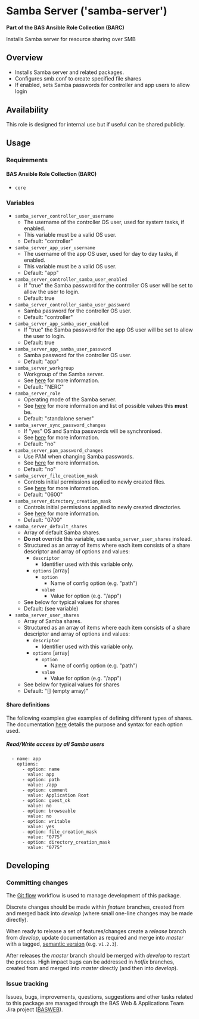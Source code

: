 # Samba Server ('samba-server')

**Part of the BAS Ansible Role Collection (BARC)**

Installs Samba server for resource sharing over SMB

## Overview

* Installs Samba server and related packages.
* Configures smb.conf to create specified file shares
* If enabled, sets Samba passwords for controller and app users to allow login

## Availability

This role is designed for internal use but if useful can be shared publicly.

## Usage

### Requirements

#### BAS Ansible Role Collection (BARC)

* `core`

### Variables

* `samba_server_controller_user_username`
    * The username of the controller OS user, used for system tasks, if enabled.
    * This variable must be a valid OS user.
	* Default: "controller"
* `samba_server_app_user_username`
    * The username of the app OS user, used for day to day tasks, if enabled.
    * This variable must be a valid OS user.
	* Default: "app"
* `samba_server_controller_samba_user_enabled`
    * If "true" the Samba password for the controller OS user will be set to allow the user to login.
	* Default: true
* `samba_server_controller_samba_user_password`
	* Samba password for the controller OS user.
	* Default: "controller"
* `samba_server_app_samba_user_enabled`
    * If "true" the Samba password for the app OS user will be set to allow the user to login.
	* Default: true
* `samba_server_app_samba_user_password`
	* Samba password for the controller OS user.
	* Default: "app"
* `samba_server_workgroup`
	* Workgroup of the Samba server.
	* See [here](https://www.samba.org/samba/docs/man/manpages-3/smb.conf.5.html#WORKGROUP) for more information.
	* Default: "NERC"
* `samba_server_role`
	* Operating mode of the Samba server.
	* See [here](https://www.samba.org/samba/docs/man/manpages-3/smb.conf.5.html#SERVERROLE) for more information and list of possible values this **must** be.
	* Default: "standalone server"
* `samba_server_sync_password_changes`
	* If "yes" OS and Samba passwords will be synchronised.
	* See [here](https://www.samba.org/samba/docs/man/manpages-3/smb.conf.5.html#UNIXPASSWORDSYNC) for more information.
	* Default: "no"
* `samba_server_pam_password_changes`
	* Use PAM when changing Samba passwords.
	* See [here](https://www.samba.org/samba/docs/man/manpages-3/smb.conf.5.html#UNIXPASSWORDSYNC) for more information.
	* Default: "no"
* `samba_server_file_creation_mask`
	* Controls initial permissions applied to newly created files.
	* See [here](https://www.samba.org/samba/docs/man/manpages-3/smb.conf.5.html#CREATEMASK) for more information.
	* Default: "0600"
* `samba_server_directory_creation_mask`
	* Controls initial permissions applied to newly created directories.
	* See [here](https://www.samba.org/samba/docs/man/manpages-3/smb.conf.5.html#DIRECTORYMASK) for more information.
	* Default: "0700"
* `samba_server_default_shares`
	* Array of default Samba shares.
	* **Do not** override this variable, use `samba_server_user_shares` instead.
	* Structured as an array of items where each item consists of a share descriptor and array of options and values:
		* `descriptor`
			* Identifier used with this variable only.
		* `options` [array] 
			* `option`
				* Name of config option (e.g. "path") 
			* `value`
				* Value for option (e.g. "/app")
	* See below for typical values for shares
	* Default: (see variable)
* `samba_server_user_shares`
	* Array of Samba shares.
	* Structured as an array of items where each item consists of a share descriptor and array of options and values:
		* `descriptor`
			* Identifier used with this variable only.
		* `options` [array] 
			* `option`
				* Name of config option (e.g. "path") 
			* `value`
				* Value for option (e.g. "/app")
	* See below for typical values for shares
	* Default: "[]  (empty array)"

#### Share definitions

The following examples give examples of defining different types of shares.  
The documentation [here](https://www.samba.org/samba/docs/man/manpages-3/smb.conf.5.html) details the purpose and syntax for each option used.

##### Read/Write access by all Samba users

      - name: app
        options:
          - option: name
            value: app
          - option: path
            value: /app
          - option: comment
            value: Application Root
          - option: guest_ok
            value: no
          - option: browseable
            value: no
          - option: writable
            value: yes
          - option: file_creation_mask
            value: "0775"
          - option: directory_creation_mask
            value: "0775"


## Developing

### Committing changes

The [Git flow](https://github.com/fzaninotto/Faker#formatters) workflow is used to manage development of this package.

Discrete changes should be made within *feature* branches, created from and merged back into *develop* (where small one-line changes may be made directly).

When ready to release a set of features/changes create a *release* branch from *develop*, update documentation as required and merge into *master* with a tagged, [semantic version](http://semver.org/) (e.g. `v1.2.3`).

After releases the *master* branch should be merged with *develop* to restart the process. High impact bugs can be addressed in *hotfix* branches, created from and merged into *master* directly (and then into *develop*).

### Issue tracking

Issues, bugs, improvements, questions, suggestions and other tasks related to this package are managed through the BAS Web & Applications Team Jira project ([BASWEB](https://jira.ceh.ac.uk/browse/BASWEB)).



